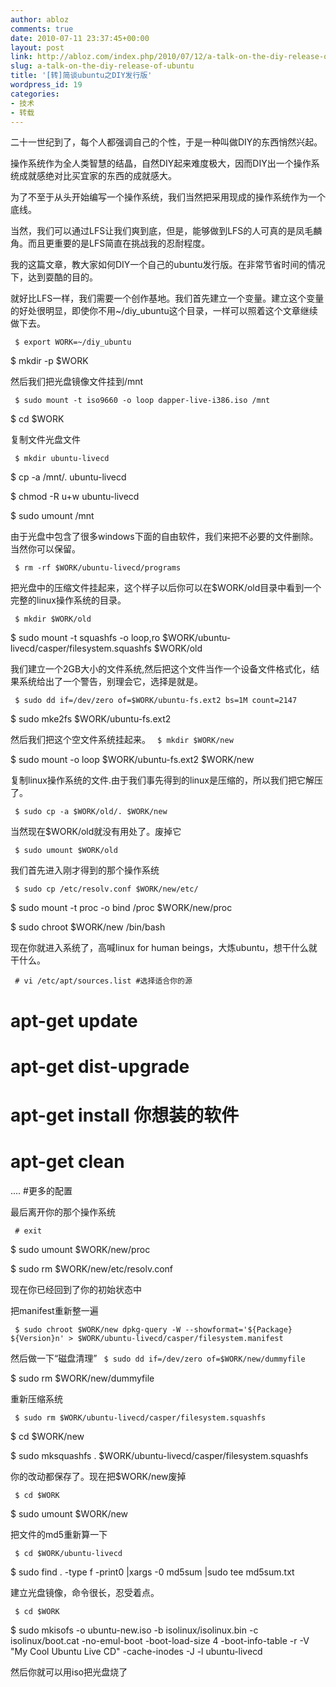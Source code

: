```yaml
---
author: abloz
comments: true
date: 2010-07-11 23:37:45+00:00
layout: post
link: http://abloz.com/index.php/2010/07/12/a-talk-on-the-diy-release-of-ubuntu/
slug: a-talk-on-the-diy-release-of-ubuntu
title: '[转]简谈ubuntu之DIY发行版'
wordpress_id: 19
categories:
- 技术
- 转载
---
```


二十一世纪到了，每个人都强调自己的个性，于是一种叫做DIY的东西悄然兴起。

操作系统作为全人类智慧的结晶，自然DIY起来难度极大，因而DIY出一个操作系统成就感绝对比买宜家的东西的成就感大。

为了不至于从头开始编写一个操作系统，我们当然把采用现成的操作系统作为一个底线。

当然，我们可以通过LFS让我们爽到底，但是，能够做到LFS的人可真的是凤毛麟角。而且更重要的是LFS简直在挑战我的忍耐程度。

我的这篇文章，教大家如何DIY一个自己的ubuntu发行版。在非常节省时间的情况下，达到耍酷的目的。

就好比LFS一样，我们需要一个创作基地。我们首先建立一个变量。建立这个变量的好处很明显，即使你不用~/diy_ubuntu这个目录，一样可以照着这个文章继续做下去。

` $ export WORK=~/diy_ubuntu`

$ mkdir -p $WORK

然后我们把光盘镜像文件挂到/mnt

` $ sudo mount -t iso9660 -o loop dapper-live-i386.iso /mnt`

$ cd $WORK

复制文件光盘文件

` $ mkdir ubuntu-livecd`

$ cp -a /mnt/. ubuntu-livecd

$ chmod -R u+w ubuntu-livecd

$ sudo umount /mnt

由于光盘中包含了很多windows下面的自由软件，我们来把不必要的文件删除。当然你可以保留。

` $ rm -rf $WORK/ubuntu-livecd/programs`

把光盘中的压缩文件挂起来，这个样子以后你可以在$WORK/old目录中看到一个完整的linux操作系统的目录。

` $ mkdir $WORK/old`

$ sudo mount -t squashfs -o loop,ro $WORK/ubuntu-livecd/casper/filesystem.squashfs $WORK/old

我们建立一个2GB大小的文件系统,然后把这个文件当作一个设备文件格式化，结果系统给出了一个警告，别理会它，选择是就是。

` $ sudo dd if=/dev/zero of=$WORK/ubuntu-fs.ext2 bs=1M count=2147`

$ sudo mke2fs $WORK/ubuntu-fs.ext2

然后我们把这个空文件系统挂起来。
`
$ mkdir $WORK/new`

$ sudo mount -o loop $WORK/ubuntu-fs.ext2 $WORK/new

复制linux操作系统的文件.由于我们事先得到的linux是压缩的，所以我们把它解压了。

` $ sudo cp -a $WORK/old/. $WORK/new`

当然现在$WORK/old就没有用处了。废掉它

` $ sudo umount $WORK/old`

我们首先进入刚才得到的那个操作系统

` $ sudo cp /etc/resolv.conf $WORK/new/etc/`

$ sudo mount -t proc -o bind /proc $WORK/new/proc

$ sudo chroot $WORK/new /bin/bash

现在你就进入系统了，高喊linux for human beings，大炼ubuntu，想干什么就干什么。

` # vi /etc/apt/sources.list #选择适合你的源`

# apt-get update

# apt-get dist-upgrade

# apt-get install 你想装的软件

# apt-get clean

.... #更多的配置

最后离开你的那个操作系统

` # exit`

$ sudo umount $WORK/new/proc

$ sudo rm $WORK/new/etc/resolv.conf

现在你已经回到了你的初始状态中

把manifest重新整一遍

` $ sudo chroot $WORK/new dpkg-query -W --showformat='${Package} ${Version}n' > $WORK/ubuntu-livecd/casper/filesystem.manifest`

然后做一下“磁盘清理”
`
$ sudo dd if=/dev/zero of=$WORK/new/dummyfile`

$ sudo rm $WORK/new/dummyfile

重新压缩系统

` $ sudo rm $WORK/ubuntu-livecd/casper/filesystem.squashfs`

$ cd $WORK/new

$ sudo mksquashfs . $WORK/ubuntu-livecd/casper/filesystem.squashfs

你的改动都保存了。现在把$WORK/new废掉

` $ cd $WORK`

$ sudo umount $WORK/new

把文件的md5重新算一下

` $ cd $WORK/ubuntu-livecd`

$ sudo find . -type f -print0 |xargs -0 md5sum |sudo tee md5sum.txt

建立光盘镜像，命令很长，忍受着点。

` $ cd $WORK`

$ sudo mkisofs -o ubuntu-new.iso -b isolinux/isolinux.bin -c isolinux/boot.cat -no-emul-boot -boot-load-size 4 -boot-info-table -r -V "My Cool Ubuntu Live CD" -cache-inodes -J -l ubuntu-livecd

然后你就可以用iso把光盘烧了
